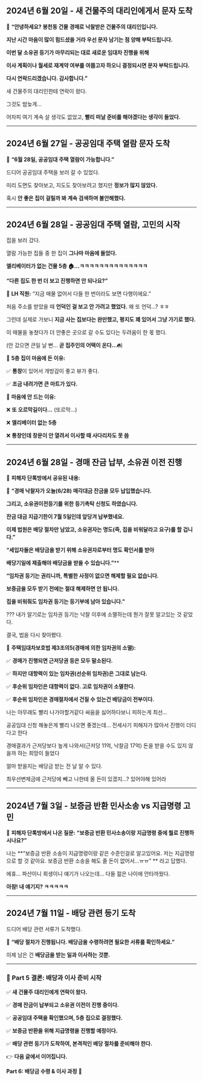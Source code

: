 ## **2024년 6월 20일 - 새 건물주의 대리인에게서 문자 도착**


📩 **“안녕하세요? 봉천동 건물 경매로 낙찰받은 건물주의 대리인입니다.**

**지난 시간 마음이 많이 힘드셨을 거라 우선 문자 남기는 점 양해 부탁드립니다.**

**이번 달 소유권 등기가 마무리되는 대로 새로운 임대차 진행을 위해**

**이사 계획이나 월세로 재계약 여부를 여쭙고자 하오니 결정되시면 문자 부탁드립니다.**

**다시 연락드리겠습니다. 감사합니다.”**

  

새 건물주의 대리인한테 연락이 왔다.

그것도 밤늦게...

어차피 여기 계속 살 생각도 없었고, **빨리 떠날 준비를 해야겠다는 생각이 들었다.**


---

## **2024년 6월 27일 - 공공임대 주택 열람 문자 도착**

  

📩 **“6월 28일, 공공임대 주택 열람이 가능합니다.”**

  

드디어 공공임대 주택을 보러 갈 수 있었다.

미리 도면도 찾아보고, 지도도 찾아보려고 했지만 **정보가 많지 않았다.**

  

혹시 **안 좋은 집이 걸릴까 봐 계속 검색하며 불안해했다.**

---

## **2024년 6월 28일 - 공공임대 주택 열람, 고민의 시작**

  

집을 보러 갔다.

  

열람 가능한 집들 중 한 집이 **그나마 마음에 들었다.**

**엘리베이터가 없는 건물 5층 🏠…ㅋㅋㅋㅋㅋㅋㅋㅋㅋㅋㅋㅋㅋㅋ**

  

**“다른 집도 한 번 더 보고 진행하면 안 되나요?”**

  

👤 **LH 직원:** “지금 매물 없어서 다들 한 번이라도 보면 다행이에요.”

처음 주소를 받았을 때 **언덕인 걸 보고 안 가려고 했었다.** 왜 또 언덕...? ㅎㅎ

그런데 실제로 가보니 **지금 사는 집보다는 완만했고, 평지도 꽤 있어서 그냥 가기로 했다.**

 이 매물을 놓쳤다가 더 안좋은 곳으로 갈 수도 있다는 두려움이 한 몫 했다. 
 
(안 갔으면 큰일 날 뻔... **곧 집주인의 어택이 온다…🔥**)

  

📌 **5층 집이 마음에 든 이유:**

✅ **통창**이 있어서 개방감이 좋고 뷰가 좋다.

✅ **조금 내려가면 큰 마트가 있다.**

  

📌 **마음에 안 드는 이유:**

❌ **또 오르막길이다…** (또르막…)

❌ **엘리베이터 없는 5층**

❌ **통창인데 창문이 안 열려서 이사할 때 사다리차도 못 씀**

---

## **2024년 6월 28일 - 경매 잔금 납부, 소유권 이전 진행**

  

📌 **피해자 단톡방에서 공유된 내용:**

  

💬 **“경매 낙찰자가 오늘(6/28) 매각대금 잔금을 모두 납입했습니다.**

**그리고, 소유권이전등기를 위한 등기촉탁 신청도 하였습니다.**

**잔금 대금 지급기한이 7월 5일인데 앞당겨 납부했네요.**

**이제 법원은 배당 절차만 남았고, 소유권자는 명도(즉, 집을 비워달라고 요구)를 할 겁니다.”**

 **“세입자들은 배당금을 받기 위해 소유권자로부터 명도 확인서를 받아**

**배당기일에 제출해야 배당금을 받을 수 있습니다.”****  

**“임차권 등기는 권리니까, 특별한 사정이 없으면 해제할 필요 없습니다.**

**보증금을 모두 받기 전에는 절대 해제하면 안 됩니다.**

**집을 비워줘도 임차권 등기는 등기부에 남아 있습니다.”**


??? 내가 알기로는 임차권 등기는 낙찰 이후에 소멸하는데 뭔가 잘못 알고있는 것 같았다.

결국, 법을 다시 찾아봤다.


📌 **주택임대차보호법 제3조의5(경매에 의한 임차권의 소멸):**

✅ **경매가 진행되면 근저당권 등은 모두 말소된다.**

✅ **하지만 대항력이 있는 임차권(선순위 임차권)은 그대로 남는다.**

✅ **후순위 임차인은 대항력이 없다. 고로 임차권이 소멸한다.**

✅  **후순위 임차인은 경매절차에서 건질 수 있는건 배당금이 전부이다.**


나는 아무래도 빨리 나가야할거같다 싸움을 싫어하다보니 피하는게 최선...

공공임대 신청 해놓은게 빨리 나오면 좋겠는데... 전세사기 피해자가 많아서 진행이 더디다고 한다

경매결과가 근저당보다 높게 나와서(근저당 11억, 낙찰금 17억) 돈을 받을 수도 있지 않을까 하는 희망이 들었다 

얼마 받을지는 배당금 받는 전 날 알 수 있다.

 최우선변제금에 근저당에 빼고 나한테 올 돈이 있겠지...? 있어야해 있어라

---

## **2024년 7월 3일 - 보증금 반환 민사소송 vs 지급명령 고민**

  

📌 **피해자 단톡방에서 나온 질문:**
  **“보증금 반환 민사소송이랑 지급명령 중에 뭘로 진행하시나요?”**

나는  **“보증금 반환 소송이 지급명령이랑 같은 수준인걸로 알고있어요. 저는 지급명령으로 할 것 같아요. 보증금 반환 소송을 해도 줄 돈이 없어서…ㅠㅠ” ** 라고 답했다.


에휴... 파산이니 회생이니 얘기가 나오는데… 다들 젊은 나이에 안타까웠다.

  

 **아참! 내 얘기지? ㅋㅋㅋㅋㅋ**

---

## **2024년 7월 11일 - 배당 관련 등기 도착**

  

드디어 배당 관련 서류가 도착했다.

  

📩 **“배당 절차가 진행됩니다. 배당금을 수령하려면 필요한 서류를 확인하세요.”**

  

이제 남은 건 **배당금을 받는 일과 이사하는 것뿐.**

---

### **📌 Part 5 결론: 배당과 이사 준비 시작**
  

✅ **새 건물주 대리인에게 연락이 왔다.**

✅ **경매 잔금이 납부되고 소유권 이전이 진행 중이다.**

✅ **공공임대 주택을 확인했으며, 5층 집으로 결정했다.**

✅ **보증금 반환을 위해 지급명령을 진행할 예정이다.**

✅ **배당 관련 등기가 도착하여, 본격적인 배당 절차를 준비해야 한다.**

  

👉 **다음 글에서 이어집니다.**

**Part 6: 배당금 수령 & 이사 과정** 🚚